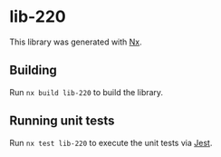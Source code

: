 # lib-220

This library was generated with [Nx](https://nx.dev).

## Building

Run `nx build lib-220` to build the library.

## Running unit tests

Run `nx test lib-220` to execute the unit tests via [Jest](https://jestjs.io).
